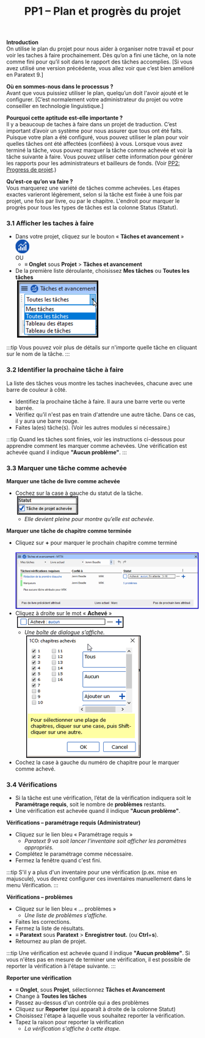 ﻿---
title: 3. PP1 – Plan et progrès du projet
---
**Introduction**  
On utilise le plan du projet pour nous aider à organiser notre travail et pour voir les taches à faire prochainement. Dès qu’on a fini une tâche, on la note comme fini pour qu’il soit dans le rapport des tâches accomplies. [Si vous avez utilisé une version précédente, vous allez voir que c’est bien amélioré en Paratext 9.]

**Où en sommes-nous dans le processus ?**  
Avant que vous puissiez utiliser le plan, quelqu’un doit l'avoir ajouté et le configurer. [C’est normalement votre administrateur du projet ou votre conseiller en technologie linguistique.]

**Pourquoi cette aptitude est-elle importante ?**  
Il y a beaucoup de taches à faire dans un projet de traduction. C’est important d’avoir un système pour nous assurer que tous ont été faits. Puisque votre plan a été configuré, vous pouvez utiliser le plan pour voir quelles tâches ont été affectées (confiées) à vous. Lorsque vous avez terminé la tâche, vous pouvez marquer la tâche comme achevée et voir la tâche suivante à faire. Vous pouvez utiliser cette information pour générer les rapports pour les administrateurs et bailleurs de fonds. (Voir [PP2: Progress de projet](6.PP2.md).)

**Qu’est-ce qu’on va faire ?**  
Vous marquerez une variété de tâches comme achevées. Les étapes exactes varieront légèrement, selon si la tâche est fixée à une fois par projet, une fois par livre, ou par le chapitre. L'endroit pour marquer le progrès pour tous les types de tâches est la colonne Status (Statut).

### 3.1 Afficher les taches à faire
-   Dans votre projet, cliquez sur le bouton « **Tâches et avancement** » ![](../media/03751d97bff94e04afee1ef9c87c4d22.png)  
    OU  
    -    **≡ Onglet** sous **Projet** \> **Tâches et avancement**
-   De la première liste déroulante, choisissez **Mes tâches** ou **Toutes les tâches**  
    ![](../media/124a913190ec764456633bce116c5da8.png)  

:::tip
Vous pouvez voir plus de détails sur n'importe quelle tâche en cliquant sur le nom de la tâche.
:::

### 3.2 Identifier la prochaine tâche à faire

La liste des tâches vous montre les taches inachevées, chacune avec une barre de couleur à côté.

-   Identifiez la prochaine tâche à faire. Il aura une barre verte ou verte barrée.
-   Vérifiez qu’il n'est pas en train d'attendre une autre tâche. Dans ce cas, il y aura une barre rouge.
-   Faites la(es) tâche(s). (Voir les autres modules si nécessaire.)

:::tip
Quand les tâches sont finies, voir les instructions ci-dessous pour apprendre comment les marquer comme achevées. Une vérification est achevée quand il indique **"Aucun problème"**.
:::

### 3.3 Marquer une tâche comme achevée

**Marquer une tâche de livre comme achevée**

-   Cochez sur la case à gauche du statut de la tâche.  
    ![](../media/d5478bc7bb71b0124bf473016b216d96.png)  
    -    *Elle devient pleine pour montre qu’elle est achevée.*

**Marquer une tâche de chapitre comme terminée**  
-   Cliquez sur **+** pour marquer le prochain chapitre comme terminé  
    ![](../media/c7697487c90306b91b7587c3e2e0d298.png)
-   Cliquez à droite sur le mot « **Achevé** »  
    ![](../media/1b9e545da333cf08d8fd54c687c37323.png)  
    -    *Une boîte de dialogue s’affiche.*  
    ![](../media/a90d5c91df8f093411fb565f52cd601e.png)
-   Cochez la case à gauche du numéro de chapitre pour le marquer comme achevé.

### 3.4 Vérifications

-   Si la tâche est une vérification, l’état de la vérification indiquera soit le **Paramétrage requis**, soit le nombre de **problèmes** restants.
-   Une vérification est achevée quand il indique **"Aucun problème"**.

**Vérifications – paramétrage requis (Administrateur)**  
-   Cliquez sur le lien bleu « Paramétrage requis »  
    -    *Paratext 9 va soit lancer l’inventaire soit afficher les paramètres appropriés.*
-   Complétez le paramétrage comme nécessaire.
-   Fermez la fenêtre quand c'est fini.

:::tip
S'il y a plus d'un inventaire pour une vérification (p.ex. mise en majuscule), vous devrez configurer ces inventaires manuellement dans le menu Vérification.
:::

**Vérifications – problèmes**

-   Cliquez sur le lien bleu « … problèmes »  
    -    *Une liste de problèmes s’affiche.*
-   Faites les corrections.
-   Fermez la liste de résultats.
-  **≡ Paratext** sous **Paratext** \> **Enregistrer tout.** (ou **Ctrl**+**s**).
-   Retournez au plan de projet.

:::tip
Une vérification est achevée quand il indique **"Aucun problème"**. Si vous n'êtes pas en mesure de terminer une vérification, il est possible de reporter la vérification à l'étape suivante.
:::

**Reporter une vérification**  
-  **≡ Onglet**, sous **Projet**, sélectionnez **Tâches et Avancement**
-   Change à **Toutes les tâches**
-   Passez au-dessus d'un contrôle qui a des problèmes
-   Cliquez sur **Reporter** (qui apparaît à droite de la colonne Statut)
-   Choisissez l'étape à laquelle vous souhaitez reporter la vérification.
-   Tapez la raison pour reporter la vérification  
    -    *La vérification s'affiche à cette étape.*
